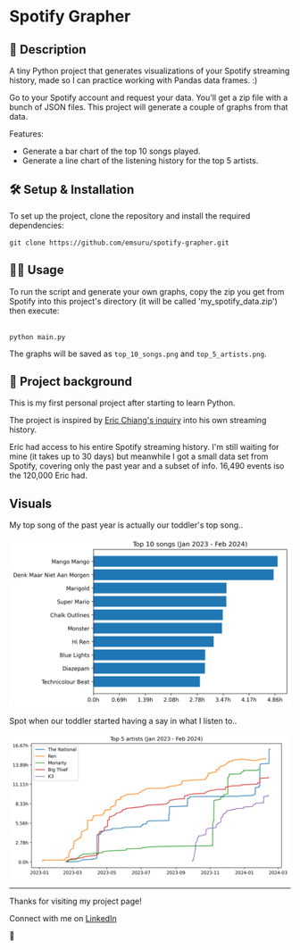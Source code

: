 # Spotify Grapher

## 📖 Description

A tiny Python project that generates visualizations of your Spotify streaming history, made so I can practice working with Pandas data frames. :)

Go to your Spotify account and request your data. You'll get a zip file with a bunch of JSON files. This project will generate a couple of graphs from that data.

Features:

- Generate a bar chart of the top 10 songs played.
- Generate a line chart of the listening history for the top 5 artists.

## 🛠️ Setup & Installation
To set up the project, clone the repository and install the required dependencies:

```
git clone https://github.com/emsuru/spotify-grapher.git
```

## 👩‍💻 Usage

To run the script and generate your own graphs, copy the zip you get from Spotify into this project's directory (it will be called 'my_spotify_data.zip') then execute:

```

python main.py

```

The graphs will be saved as `top_10_songs.png` and `top_5_artists.png`.

## 📂 Project background
This is my first personal project after starting to learn Python.

The project is inspired by [Eric Chiang's inquiry](https://ericchiang.github.io/post/spotify/) into his own streaming history.

Eric had access to his entire Spotify streaming history. I'm still waiting for mine (it takes up to 30 days) but meanwhile I got a small data set from Spotify, covering only the past year and a subset of info. 16,490 events iso the 120,000 Eric had.

## Visuals 

My top song of the past year is actually our toddler's top song.. 

![top-songs](top_10_songs.png)

Spot when our toddler started having a say in what I listen to..

![top-artists](top_5_artists.png)


---

Thanks for visiting my project page!

Connect with me on [LinkedIn](https://www.linkedin.com/in/mirunasuru/) 

🤍
